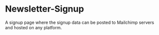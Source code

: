 # Newsletter-Signup
A signup page where the signup data can be posted to Mailchimp servers and hosted on any platform.
